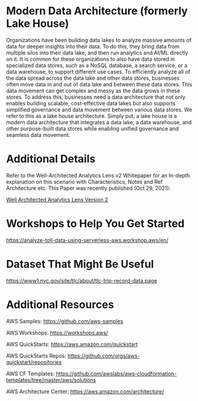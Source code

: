 # Modern Data Architecture (formerly Lake House)

Organizations have been building data lakes to analyze massive amounts of data for deeper insights into their data.
To do this, they bring data from multiple silos into their data lake, and then run analytics and AI/ML directly on it. It is
common for these organizations to also have data stored in specialized data stores, such as a NoSQL database, a
search service, or a data warehouse, to support different use cases. To efficiently analyze all of the data spread
across the data lake and other data stores, businesses often move data in and out of data lake and between these
data stores. This data movement can get complex and messy as the data grows in these stores. To address this,
businesses need a data architecture that not only enables building scalable, cost-effective data lakes but also
supports simplified governance and data movement between various data stores. We refer to this as a lake house
architecture. Simply put, a lake house is a modern data architecture that integrates a data lake, a data warehouse,
and other purpose-built data stores while enabling unified governance and seamless data movement.

# Additional Details

Refer to the Well-Architected Analytics Lens v2 Whitepaper for an In-depth explanation on this scenario with Characteristics, Notes and Ref Architecture etc.
This Paper was recently published (Oct 29, 2021):

[Well Architected Analytics Lens Version 2](https://docs.aws.amazon.com/wellarchitected/latest/analytics-lens/scenarios.html)

# Workshops to Help You Get Started 

https://analyze-toll-data-using-serverless-aws.workshop.aws/en/


# Dataset That Might Be Useful

https://www1.nyc.gov/site/tlc/about/tlc-trip-record-data.page

# Additional Resources

AWS Samples: https://github.com/aws-samples

AWS Workshops: https://workshops.aws/

AWS QuickStarts: https://aws.amazon.com/quickstart

AWS QuickStarts Repos: https://github.com/orgs/aws-quickstart/repositories

AWS CF Templates: https://github.com/awslabs/aws-cloudformation-templates/tree/master/aws/solutions

AWS Architecture Center: https://aws.amazon.com/architecture/






